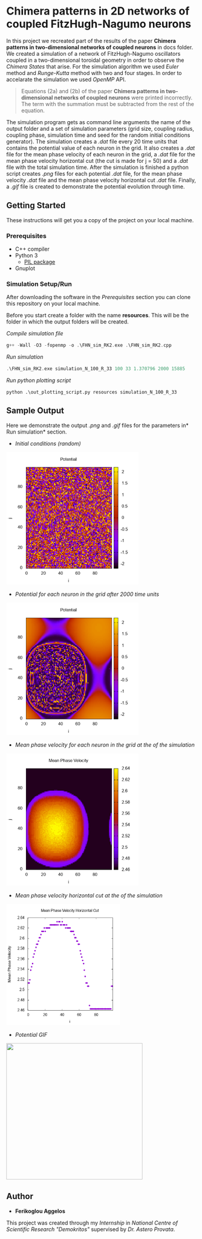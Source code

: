 # Chimera patterns in 2D networks of coupled FitzHugh-Nagumo neurons

In this project we recreated part of the results of the paper __Chimera patterns in two-dimensional networks of coupled neurons__ in docs folder. We created a simulation of a network of FitzHugh-Nagumo oscillators coupled in a two-dimensional toroidal geometry in order to observe the *Chimera States* that arise. For the simulation algorithm we used *Euler* method and *Runge-Kutta* method with two and four stages. In order to accelarate the simulation we used *OpenMP* API.

> Equations (2a) and (2b) of the paper __Chimera patterns in two-dimensional networks of coupled neurons__ were printed incorrectly. The term with the summation must be subtracted from the rest of the equation.

The simulation program gets as command line arguments the name of the output folder and a set of simulation parameters (grid size, coupling radius, coupling phase, simulation time and seed for the random initial conditions generator). The simulation creates a *.dat* file every 20 time units that contains the potential value of each neuron in the grid. It also creates a *.dat* file for the mean phase velocity of each neuron in the grid, a *.dat* file for the mean phase velocity horizontal cut (the cut is made for j = 50) and a *.dat* file with the total simulation time. After the simulation is finished a python script creates *.png* files for each potential *.dat* file, for the mean phase velocity *.dat* file and the mean phase velocity horizontal cut *.dat* file. Finally, a *.gif* file is created to demonstrate the potential evolution through time.

## Getting Started

These instructions will get you a copy of the project on your local machine.

### Prerequisites

* C++ compiler
* Python 3
    - [PIL package](https://pypi.org/project/Pillow/)
* Gnuplot

### Simulation Setup/Run

After downloading the software in the *Prerequisites* section you can clone this repository on your local machine.

Before you start create a folder with the name __resources__. This will be the folder in which the output folders will be created.

*Compile simulation file*

```cpp
g++ -Wall -O3 -fopenmp -o .\FHN_sim_RK2.exe .\FHN_sim_RK2.cpp
```

*Run simulation*

```cpp
.\FHN_sim_RK2.exe simulation_N_100_R_33 100 33 1.370796 2000 15885 
```

*Run python plotting script*

```
python .\out_plotting_script.py resources simulation_N_100_R_33
```

## Sample Output

Here we demonstrate the output *.png* and *.gif* files for the parameters in* Run simulation* section.

* *Initial conditions (random)*
<img src="images/POT_IT_000000.png" width="350" height="350">

* *Potential for each neuron in the grid after 2000 time units*
<img src="images/POT_IT_200000.png" width="350" height="350">

* *Mean phase velocity for each neuron in the grid at the of the simulation*
<img src="images/MPV.png" width="350" height="350">

* *Mean phase velocity horizontal cut at the of the simulation*
<img src="images/MPV_HORCUT.png" width="300" height="320">

* *Potential GIF*
<img src="images/POT_GIF.gif" width="360" height="360">

## Author

* **Ferikoglou Aggelos**

This project was created through my *Internship* in *National Centre of Scientific Research "Demokritos"* supervised by *Dr. Astero Provata*.
